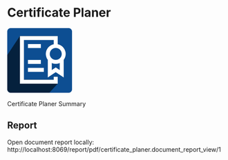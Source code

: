 # Certificate Planer

<img width="150" src="./static/description/icon.png" />

Certificate Planer Summary

## Report

Open document report locally: http://localhost:8069/report/pdf/certificate_planer.document_report_view/1